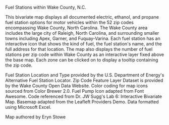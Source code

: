 Fuel Stations within Wake County, N.C. 

This bivariate map displays all documented electric, ethanol, and propane fuel station options for motor vehicles within the 52 zip codes encompassing Wake County, North Carolina. The Wake County area includes the large city of Raleigh, North Carolina, and surrounding smaller towns including Apex, Garner, and Fuquay-Varina. Each fuel station has an interactive icon that shows the kind of fuel, the fuel station's name, and the full address for that location. The map also displays the number of fuel stations per zip code within Wake County as an interactive layer fixed above the base map. Each zone can be clicked on to display a tooltip containing the zip code.

Fuel Station Location and Type provided by the U.S. Department of Energy's Alternative Fuel Station Locator.
Zip Code Feature Layer Dataset is provided by the Wake County Open Data Website.
Color coding for map icons sourced from Color Brewer 2.0.
Fuel Pump Icon adapted from Font Awesome.
Code referenced from Dr. JW Sugg's Lab 6: Interactive Bivariate Map.
Basemap adapted from the Leafleft Providers Demo.
Data formatted using Microsoft Excel.

Map authored by Eryn Stowe
